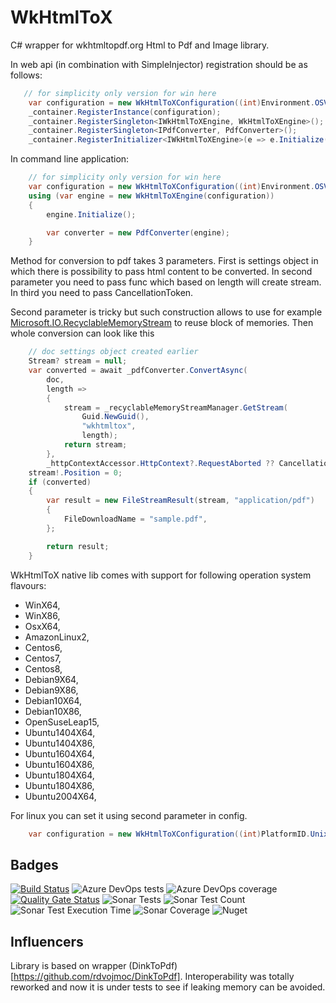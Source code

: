 # WkHtmlToX

C# wrapper for wkhtmltopdf.org Html to Pdf and Image library.

In web api (in combination with SimpleInjector) registration should be as follows:

```cs
   // for simplicity only version for win here
    var configuration = new WkHtmlToXConfiguration((int)Environment.OSVersion.Platform, null);
    _container.RegisterInstance(configuration);
    _container.RegisterSingleton<IWkHtmlToXEngine, WkHtmlToXEngine>();
    _container.RegisterSingleton<IPdfConverter, PdfConverter>();
    _container.RegisterInitializer<IWkHtmlToXEngine>(e => e.Initialize());
```

In command line application:

```cs
    // for simplicity only version for win here
    var configuration = new WkHtmlToXConfiguration((int)Environment.OSVersion.Platform, null);
    using (var engine = new WkHtmlToXEngine(configuration))
    {
        engine.Initialize();

        var converter = new PdfConverter(engine);
    }
```

Method for conversion to pdf takes 3 parameters.
First is settings object in which there is possibility to pass html content to be converted.
In second parameter you need to pass func which based on length will create stream.
In third you need to pass CancellationToken.

Second parameter is tricky but such construction allows to use for example [Microsoft.IO.RecyclableMemoryStream](https://github.com/microsoft/Microsoft.IO.RecyclableMemoryStream) to reuse block of memories.
Then whole conversion can look like this

```cs
    // doc settings object created earlier
    Stream? stream = null;
    var converted = await _pdfConverter.ConvertAsync(
        doc,
        length =>
        {
            stream = _recyclableMemoryStreamManager.GetStream(
                Guid.NewGuid(),
                "wkhtmltox",
                length);
            return stream;
        },
        _httpContextAccessor.HttpContext?.RequestAborted ?? CancellationToken.None);
    stream!.Position = 0;
    if (converted)
    {
        var result = new FileStreamResult(stream, "application/pdf")
        {
            FileDownloadName = "sample.pdf",
        };

        return result;
    }
```

WkHtmlToX native lib comes with support for following operation system flavours:

- WinX64,
- WinX86,
- OsxX64,
- AmazonLinux2,
- Centos6,
- Centos7,
- Centos8,
- Debian9X64,
- Debian9X86,
- Debian10X64,
- Debian10X86,
- OpenSuseLeap15,
- Ubuntu1404X64,
- Ubuntu1404X86,
- Ubuntu1604X64,
- Ubuntu1604X86,
- Ubuntu1804X64,
- Ubuntu1804X86,
- Ubuntu2004X64,

For linux you can set it using second parameter in config.

```cs
    var configuration = new WkHtmlToXConfiguration((int)PlatformID.Unix, WkHtmlToXRuntimeIdentifier.Ubuntu2004X64);
```

## Badges

[![Build Status](https://adaskothebeast.visualstudio.com/AdaskoTheBeAsT.WkHtmlToX/_apis/build/status/AdaskoTheBeAsT.WkHtmlToX?branchName=master)](https://adaskothebeast.visualstudio.com/AdaskoTheBeAsT.WkHtmlToX/_build/latest?definitionId=8&branchName=master)
![Azure DevOps tests](https://img.shields.io/azure-devops/tests/AdaskoTheBeAsT/AdaskoTheBeAsT.WkHtmlToX/18)
![Azure DevOps coverage](https://img.shields.io/azure-devops/coverage/AdaskoTheBeAsT/AdaskoTheBeAsT.WkHtmlToX/18?style=plastic)
[![Quality Gate Status](https://sonarcloud.io/api/project_badges/measure?project=AdaskoTheBeAsT_AdaskoTheBeAsT.WkHtmlToX&metric=alert_status)](https://sonarcloud.io/dashboard?id=AdaskoTheBeAsT_AdaskoTheBeAsT.WkHtmlToX)
![Sonar Tests](https://img.shields.io/sonar/tests/AdaskoTheBeAsT_AdaskoTheBeAsT.WkHtmlToX?server=https%3A%2F%2Fsonarcloud.io)
![Sonar Test Count](https://img.shields.io/sonar/total_tests/AdaskoTheBeAsT_AdaskoTheBeAsT.WkHtmlToX?server=https%3A%2F%2Fsonarcloud.io)
![Sonar Test Execution Time](https://img.shields.io/sonar/test_execution_time/AdaskoTheBeAsT_AdaskoTheBeAsT.WkHtmlToX?server=https%3A%2F%2Fsonarcloud.io)
![Sonar Coverage](https://img.shields.io/sonar/coverage/AdaskoTheBeAsT_AdaskoTheBeAsT.WkHtmlToX?server=https%3A%2F%2Fsonarcloud.io&style=plastic)
![Nuget](https://img.shields.io/nuget/dt/AdaskoTheBeAsT.WkHtmlToX)

## Influencers

Library is based on wrapper (DinkToPdf)[https://github.com/rdvojmoc/DinkToPdf].
Interoperability was totally reworked and now it is under tests to see if leaking memory can be avoided.
